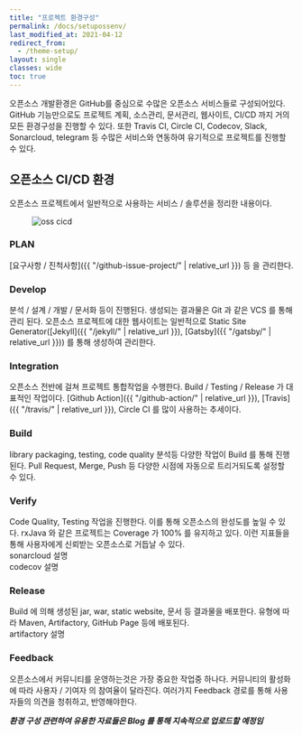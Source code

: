 ```yaml
---
title: "프로젝트 환경구성"
permalink: /docs/setupossenv/
last_modified_at: 2021-04-12
redirect_from:
  - /theme-setup/
layout: single
classes: wide
toc: true
---
```

오픈소스 개발환경은 GitHub를 중심으로 수많은 오픈소스 서비스들로 구성되어있다. GitHub 기능만으로도 
프로젝트 계획, 소스관리, 문서관리, 웹사이트, CI/CD 까지 거의 모든 환경구성을 진행할 수 있다. 
또한 Travis CI, Circle CI, Codecov, Slack, Sonarcloud, telegram 등 수많은 서비스와 연동하여
유기적으로 프로젝트를 진행할 수 있다.

## 오픈소스 CI/CD 환경
오픈소스 프로젝트에서 일반적으로 사용하는 서비스 / 솔루션을 정리한 내용이다.
<figure>
  <img src="{{ '/assets/images/osscicd.PNG' | relative_url }}" alt="oss cicd">
</figure>


### PLAN
[요구사항 / 진척사항]({{ "/github-issue-project/" | relative_url }}) 등 을 관리한다.  


### Develop
분석 / 설계 / 개발 / 문서화 등이 진행된다. 생성되는 결과물은 Git 과 같은 VCS 를 통해 관리 된다.
오픈소스 프로젝트에 대한 웹사이트는 일반적으로 Static Site Generator([Jekyll]({{ "/jekyll/" | relative_url }}), [Gatsby]({{ "/gatsby/" | relative_url }})) 를 통해 생성하여 관리한다.  


### Integration
오픈소스 전반에 걸쳐 프로젝트 통합작업을 수행한다. Build / Testing / Release 가 대표적인 작업이다.
[Github Action]({{ "/github-action/" | relative_url }}), [Travis]({{ "/travis/" | relative_url }}), Circle CI 를 많이 사용하는 추세이다.  

### Build
library packaging, testing, code quality 분석등 다양한 작업이 Build 를 통해 진행된다.
Pull Request, Merge, Push 등 다양한 시점에 자동으로 트리거되도록 설정할 수 있다.  

### Verify
Code Quality, Testing 작업을 진행한다. 이를 통해 오픈소스의 완성도를 높일 수 있다.
rxJava 와 같은 프로젝트는 Coverage 가 100% 를 유지하고 있다. 이런 지표들을 통해 사용자에게 신뢰받는 오픈소스로 거듭날 수 있다.  
sonarcloud 설명  
codecov 설명

### Release
Build 에 의해 생성된 jar, war, static website, 문서 등 결과물을 배포한다.
유형에 따라 Maven, Artifactory, GitHub Page 등에 배포된다.  
artifactory 설명  


### Feedback
오픈소스에서 커뮤니티를 운영하는것은 가장 중요한 작업중 하나다. 커뮤니티의 활성화에 따라 사용자 / 기여자 의 참여율이 달라진다.
여러가지 Feedback 경로를 통해 사용자들의 의견을 청취하고, 반영해야한다.  

***환경 구성 관련하여 유용한 자료들은 Blog 를 통해 지속적으로 업로드할 예정임***
